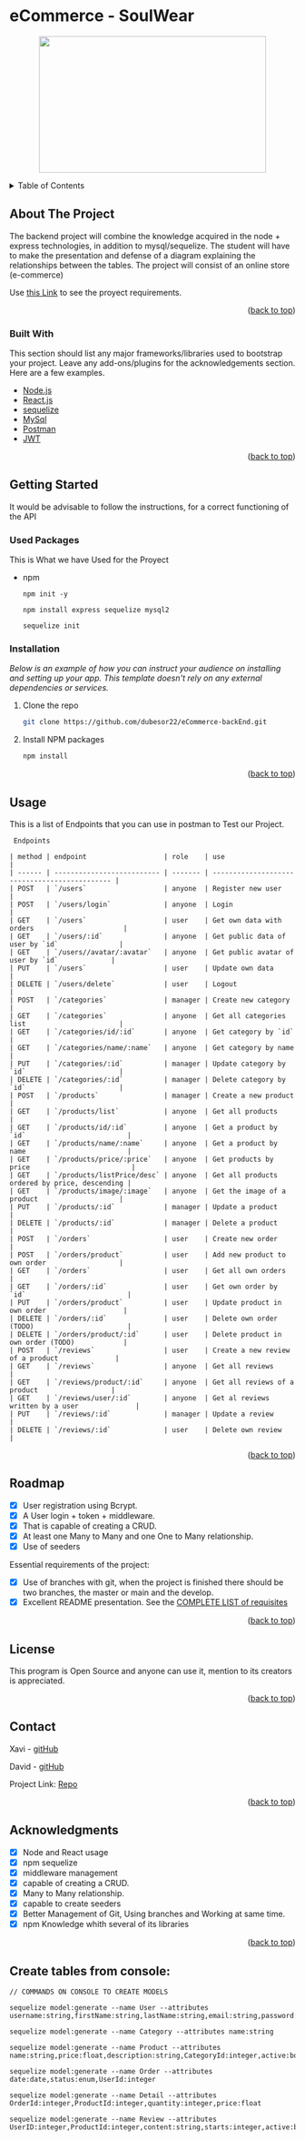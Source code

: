 # eCommerce - SoulWear

<!-- PROJECT LOGO -->

<p align="center">
  <img width="400" height="240" src="http://soulwearclothing.com/image/catalog/logo-main.png">
</p>

<!-- TABLE OF CONTENTS -->
<details>
  <summary>Table of Contents</summary>
  <ol>
    <li>
      <a href="#about-the-project">About The Project</a>
      <ul>
        <li><a href="#built-with">Built With</a></li>
      </ul>
    </li>
    <li>
      <a href="#getting-started">Getting Started</a>
      <ul>
        <li><a href="#installation">Installation</a></li>
      </ul>
    </li>
    <li><a href="#usage">Usage</a></li>
    <li><a href="#roadmap">Roadmap</a></li>
    <li><a href="#license">License</a></li>
    <li><a href="#contact">Contact</a></li>
    <li><a href="#acknowledgments">Acknowledgments</a></li>
  </ol>
</details>

<!-- ABOUT THE PROJECT -->

## About The Project

The backend project will combine the knowledge acquired in the
node + express technologies, in addition to mysql/sequelize.
The student will have to make the presentation and defense of a diagram
explaining the relationships between the tables. The project will consist of an online store (e-commerce)

Use [this Link](https://docs.google.com/document/d/1yey2fRgu8OkH0T2EUfP3Svixxq7geW1HmxxoOExK6Go/edit#) to see the proyect requirements.

<p align="right">(<a href="#top">back to top</a>)</p>

### Built With

This section should list any major frameworks/libraries used to bootstrap your project. Leave any add-ons/plugins for the acknowledgements section. Here are a few examples.

- [Node.js](https://node.org/)
- [React.js](https://reactjs.org/)
- [sequelize](https://sequelize.org/)
- [MySql](ttps://MySql.org/)
- [Postman](https://www.postman.com/)
- [JWT](https://jwt.io//)

<p align="right">(<a href="#top">back to top</a>)</p>

<!-- GETTING STARTED -->

## Getting Started

It would be advisable to follow the instructions, for a correct functioning of the API

### Used Packages

This is What we have Used for the Proyect

- npm

  ```
  npm init -y

  npm install express sequelize mysql2

  sequelize init
  ```

### Installation

_Below is an example of how you can instruct your audience on installing and setting up your app. This template doesn't rely on any external dependencies or services._

1. Clone the repo
   ```sh
   git clone https://github.com/dubesor22/eCommerce-backEnd.git
   ```
2. Install NPM packages
   ```sh
   npm install
   ```

<p align="right">(<a href="#top">back to top</a>)</p>

<!-- USAGE EXAMPLES -->

## Usage

This is a list of Endpoints that you can use in postman to Test our Project.

```
 Endpoints

| method | endpoint                   | role    | use                                           |
| ------ | -------------------------- | ------- | --------------------------------------------- |
| POST   | `/users`                   | anyone  | Register new user                             |
| POST   | `/users/login`             | anyone  | Login                                         |
| GET    | `/users`                   | user    | Get own data with orders                      |
| GET    | `/users/:id`               | anyone  | Get public data of user by `id`               |
| GET    | `/users//avatar/:avatar`   | anyone  | Get public avatar of user by `id`             |
| PUT    | `/users`                   | user    | Update own data                               |
| DELETE | `/users/delete`            | user    | Logout                                        |
| POST   | `/categories`              | manager | Create new category                           |
| GET    | `/categories`              | anyone  | Get all categories list                       |
| GET    | `/categories/id/:id`       | anyone  | Get category by `id`                          |
| GET    | `/categories/name/:name`   | anyone  | Get category by name                          |
| PUT    | `/categories/:id`          | manager | Update category by `id`                       |
| DELETE | `/categories/:id`          | manager | Delete category by `id`                       |
| POST   | `/products`                | manager | Create a new product                          |
| GET    | `/products/list`           | anyone  | Get all products                              |
| GET    | `/products/id/:id`         | anyone  | Get a product by `id`                         |
| GET    | `/products/name/:name`     | anyone  | Get a product by name                         |
| GET    | `/products/price/:price`   | anyone  | Get products by price                         |
| GET    | `/products/listPrice/desc` | anyone  | Get all products ordered by price, descending |
| GET    | `/products/image/:image`   | anyone  | Get the image of a product                    |
| PUT    | `/products/:id`            | manager | Update a product                              |
| DELETE | `/products/:id`            | manager | Delete a product                              |
| POST   | `/orders`                  | user    | Create new order                              |
| POST   | `/orders/product`          | user    | Add new product to own order                  |
| GET    | `/orders`                  | user    | Get all own orders                            |
| GET    | `/orders/:id`              | user    | Get own order by `id`                         |
| PUT    | `/orders/product`          | user    | Update product in own order                   |
| DELETE | `/orders/:id`              | user    | Delete own order (TODO)                       |
| DELETE | `/orders/product/:id`      | user    | Delete product in own order (TODO)            |
| POST   | `/reviews`                 | user    | Create a new review of a product              |
| GET    | `/reviews`                 | anyone  | Get all reviews                               |
| GET    | `/reviews/product/:id`     | anyone  | Get all reviews of a product                  |
| GET    | `/reviews/user/:id`        | anyone  | Get al reviews written by a user              |
| PUT    | `/reviews/:id`             | manager | Update a review                               |
| DELETE | `/reviews/:id`             | user    | Delete own review                             |

```

<p align="right">(<a href="#top">back to top</a>)</p>

<!-- ROADMAP -->

## Roadmap

- [x] User registration using Bcrypt.
- [x] A User login + token + middleware.
- [x] That is capable of creating a CRUD.
- [x] At least one Many to Many and one One to Many relationship.
- [x] Use of seeders

Essential requirements of the project:

- [x] Use of branches with git, when the project is finished there should be two branches, the master or main and the develop.
- [x] Excellent README presentation.
      See the [COMPLETE LIST of requisites](https://docs.google.com/document/d/1yey2fRgu8OkH0T2EUfP3Svixxq7geW1HmxxoOExK6Go/edit#)

<p align="right">(<a href="#top">back to top</a>)</p>

<!-- LICENSE -->

## License

This program is Open Source and anyone can use it, mention to its creators is appreciated.

<p align="right">(<a href="#top">back to top</a>)</p>

<!-- CONTACT -->

## Contact

Xavi - [gitHub](https://github.com/xavi-mat)

David - [gitHub](https://github.com/dubesor22)

Project Link: [Repo](https://github.com/your_username/eCommerce-backENd)

<p align="right">(<a href="#top">back to top</a>)</p>

<!-- ACKNOWLEDGMENTS -->

## Acknowledgments

- [x] Node and React usage
- [x] npm sequelize
- [x] middleware management
- [x] capable of creating a CRUD.
- [x] Many to Many relationship.
- [x] capable to create seeders
- [x] Better Management of Git, Using branches and Working at same time.
- [x] npm Knowledge whith several of its libraries

<p align="right">(<a href="#top">back to top</a>)</p>

<!-- MARKDOWN LINKS & IMAGES -->
<!-- https://www.markdownguide.org/basic-syntax/#reference-style-links -->

[contributors-shield]: https://img.shields.io/github/contributors/othneildrew/Best-README-Template.svg?style=for-the-badge
[contributors-url]: https://github.com/othneildrew/Best-README-Template/graphs/contributors
[forks-shield]: https://img.shields.io/github/forks/othneildrew/Best-README-Template.svg?style=for-the-badge
[forks-url]: https://github.com/othneildrew/Best-README-Template/network/members
[stars-shield]: https://img.shields.io/github/stars/othneildrew/Best-README-Template.svg?style=for-the-badge
[stars-url]: https://github.com/othneildrew/Best-README-Template/stargazers
[issues-shield]: https://img.shields.io/github/issues/othneildrew/Best-README-Template.svg?style=for-the-badge
[issues-url]: https://github.com/othneildrew/Best-README-Template/issues
[license-shield]: https://img.shields.io/github/license/othneildrew/Best-README-Template.svg?style=for-the-badge
[license-url]: https://github.com/othneildrew/Best-README-Template/blob/master/LICENSE.txt
[linkedin-shield]: https://img.shields.io/badge/-LinkedIn-black.svg?style=for-the-badge&logo=linkedin&colorB=555
[linkedin-url]: https://linkedin.com/in/othneildrew
[product-screenshot]: images/screenshot.png

## Create tables from console:

```
// COMMANDS ON CONSOLE TO CREATE MODELS

sequelize model:generate --name User --attributes username:string,firstName:string,lastName:string,email:string,password:string,role:enum,birthDate:date,gender:enum,active:boolean

sequelize model:generate --name Category --attributes name:string

sequelize model:generate --name Product --attributes name:string,price:float,description:string,CategoryId:integer,active:boolean

sequelize model:generate --name Order --attributes date:date,status:enum,UserId:integer

sequelize model:generate --name Detail --attributes OrderId:integer,ProductId:integer,quantity:integer,price:float

sequelize model:generate --name Review --attributes UserID:integer,ProductId:integer,content:string,starts:integer,active:boolean
```
